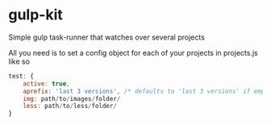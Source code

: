 # gulp-kit

Simple gulp task-runner that watches over several projects

All you need is to set a config object for each of your projects in projects.js like so
```javascript
test: {
    active: true,
    aprefix: 'last 3 versions', /* defaults to 'last 3 versions' if empty */
    img: path/to/images/folder/
    less: path/to/less/folder/
}
```
